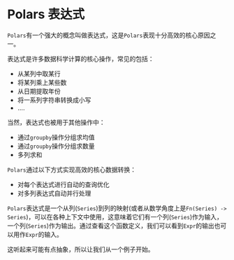 # Polars 表达式

`Polars`有一个强大的概念叫做表达式，这是`Polars`表现十分高效的核心原因之一。

表达式是许多数据科学计算的核心操作，常见的包括：

- 从某列中取某行
- 将某列乘上某些数
- 从日期提取年份
- 将一系列字符串转换成小写
- ....

当然，表达式也被用于其他操作中：

- 通过`groupby`操作分组求均值
- 通过`groupby`操作分组求数量
- 多列求和

`Polars`通过以下方式实现高效的核心数据转换：

- 对每个表达式进行自动的查询优化
- 对多列表达式自动并行处理

`Polars`表达式是一个从列(`Series`)到列的映射(或者从数学角度上是`Fn(Series) -> Series`)，可以在各种上下文中使用，这意味着它们有一个列(`Series`)作为输入，一个列(`Series`)作为输出。通过查看这个函数定义，我们可以看到`Expr`的输出也可以用作`Expr`的输入。

这听起来可能有点抽象，所以让我们从一个例子开始。

